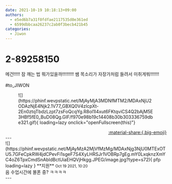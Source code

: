 ```yaml
---
date: 2021-10-19 10:18:13+09:00
authors:
  - e5ed6b7a31f0fdfae2117535d0e361ed
  - 6599dbbcaa26237c2ab0f3becb421b45
categories:
  - Jiwon
---
```


# 2-89258150

<div class="post-container" markdown="1">
<div class="content-container md-sidebar__scrollwrap" markdown="1">

메건!!!!! 잠 깨는 법 뭐가있을까!!!!!!!!! 쌤 목소리가 자장가처럼 들려서 미취게쒀!!!!!!!<br><br>\#to_JIWON
<figure markdown="1">
![](https://phinf.wevpstatic.net/MjAyMjA3MDNfMTM2/MDAxNjU2ODAzNjE4Njk2.1V77_GBXQ0V4zIcpXt-2En0ztqTbdzLzpt7zsFoQcqYg.R8ol1I4xut6FKtqviCS4Q2bAjM5E3HBf5fE0_BuD08Qg.GIF/f970e98b19c14408b30b303336759dbe321.gif){ loading=lazy onclick="openFullscreen(this)"}
</figure>


</div>
</div>

<div style="text-align: right;" markdown="1">
<a href="https://weverse.io/fromis9/fanpost/2-89258150" style="text-align: right;">:material-share:{.big-emoji}</a>
</div>
---

<div class="comments-container md-sidebar__scrollwrap" markdown="1">
<div class="comment" markdown="1">
<div class='id-container' markdown="1">
![](https://phinf.wevpstatic.net/MjAyMzA2MjVfMzMg/MDAxNjg3NjU0MTExOTU5.7GFeCpkRW4jdCPevFi1sgeF7S4XyLHRSJr1VOBRp7gEg.mY0LxqknzXmYC4oZ6TpxCmdSnAbldBctUiaEHQVjHkgg.JPEG/image.jpg?type=s72){ pfp loading=lazy }
**<span class="artist">지원</span>** <small>Oct 19 2021, 10:20</small><br>
</div>
<div class='comment-body' markdown="1">
음 수업시간에 몰폰 중? ㅋㅋㅋㅋ
</div>
</div>
</div>
---

